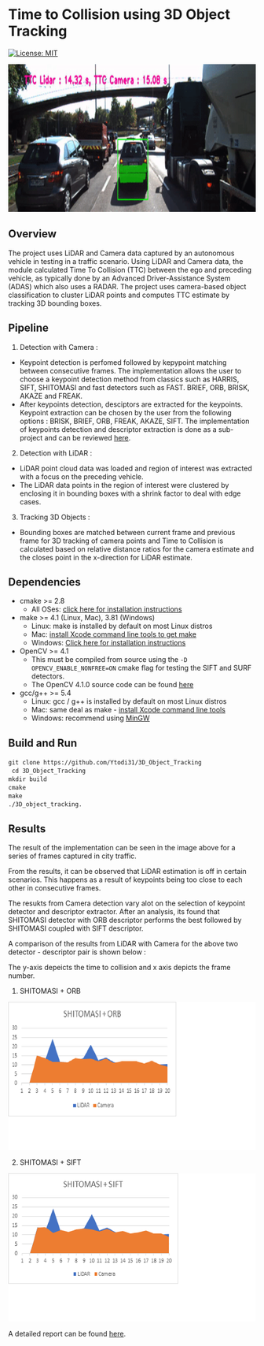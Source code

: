 # Time to Collision using 3D Object Tracking
[![License: MIT](https://img.shields.io/badge/License-MIT-yellow.svg)](https://opensource.org/licenses/MIT)

<!-- <p = "centre_align"> -->
<img src="data/time_to_collision_output.gif" width="1240" height="300" />

## Overview
The project uses LiDAR and Camera data captured by an autonomous vehicle in testing in a traffic scenario. Using LiDAR and Camera data, the module calculated Time To Collision (TTC) between the ego and preceding vehicle, as typically done by an Advanced Driver-Assistance System (ADAS) which also uses a RADAR.
The project uses camera-based object classification to cluster LiDAR points and computes TTC estimate by tracking 3D bounding boxes.

## Pipeline

1. Detection with Camera :
-  Keypoint detection is perfomed followed by kepypoint matching between consecutive frames. The implementation allows the user to choose a keypoint detection method from classics such as HARRIS, SIFT, SHITOMASI and fast detectors such as FAST. BRIEF, ORB, BRISK, AKAZE and FREAK.
- After keypoints detection, desciptors are extracted for the keypoints. Keypoint extraction can be chosen by the user from the following options : BRISK, BRIEF, ORB, FREAK, AKAZE, SIFT.
The implementation of keypoints detection and descriptor extraction is done as a sub-project and can be reviewed [here](https://github.com/Ytodi31/2D_Feature_Mapping).
2. Detection with LiDAR :
- LiDAR point cloud data was loaded and region of interest was extracted with a focus on the preceding vehicle.
- The LiDAR data points in the region of interest were clustered by enclosing it in bounding boxes with a shrink factor to deal with edge cases.
3. Tracking 3D Objects :
- Bounding boxes are matched between current frame and previous frame for 3D tracking of camera points and Time to Collision is calculated based on relative distance ratios for the camera estimate and the closes point in the x-direction for LiDAR estimate.

## Dependencies
* cmake >= 2.8
  * All OSes: [click here for installation instructions](https://cmake.org/install/)
* make >= 4.1 (Linux, Mac), 3.81 (Windows)
  * Linux: make is installed by default on most Linux distros
  * Mac: [install Xcode command line tools to get make](https://developer.apple.com/xcode/features/)
  * Windows: [Click here for installation instructions](http://gnuwin32.sourceforge.net/packages/make.htm)
* OpenCV >= 4.1
  * This must be compiled from source using the `-D OPENCV_ENABLE_NONFREE=ON` cmake flag for testing the SIFT and SURF detectors.
  * The OpenCV 4.1.0 source code can be found [here](https://github.com/opencv/opencv/tree/4.1.0)
* gcc/g++ >= 5.4
  * Linux: gcc / g++ is installed by default on most Linux distros
  * Mac: same deal as make - [install Xcode command line tools](https://developer.apple.com/xcode/features/)
  * Windows: recommend using [MinGW](http://www.mingw.org/)

## Build and Run

`git clone https://github.com/Ytodi31/3D_Object_Tracking` \
` cd 3D_Object_Tracking` \
` mkdir build ` \
`cmake` \
`make` \
`./3D_object_tracking.`

## Results
The result of the implementation can be seen in the image above for a series of frames captured in city traffic.

From the results, it can be observed that LiDAR estimation is off in certain scenarios. This happens as a result of keypoints being too close to each other in consecutive frames.

The resukts from Camera detection vary alot on the selection of keypoint detector and descriptor extractor. After an analysis, its found that SHITOMASI detector with ORB descriptor performs the best followed by SHITOMASI coupled with SIFT descriptor.

A comparison of the results from LiDAR with Camera for the above two detector - descriptor pair is shown below :

The y-axis depeicts the time to collision and x axis depicts the frame number.
1. SHITOMASI + ORB
<p align="center">
<img src="data/shitomasi_orb_result.png" width="600" height="300" />
</p>

2. SHITOMASI + SIFT
<p align="center">
<img src="data/shitomasi_sift_result.png" width="600" height="300" />
</p>

A detailed report can be found [here](https://drive.google.com/file/d/1M3NOZ1Tf5sOIc7oROxquHQiv1mDBUFqN/view?usp=sharing).
